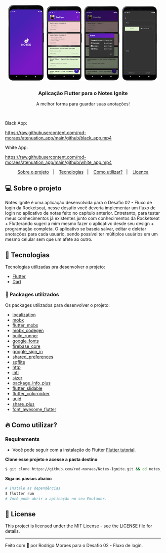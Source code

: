 <h1 align="center">
  <img alt="Notes Splash" src="./github/note_splash.png" width="23%">
  <img alt="Notes Page" src="./github/notes_page.png" width="23%">
  <img alt="Sobre Page" src="./github/sobre_page.png" width="23%">
  <img alt="Note Page" src="./github/note_page.png" width="23%">
</h1>

<h3 align="center">
  Aplicação Flutter para o Notes Ignite
</h3>

<p align="center">A melhor forma para guardar suas anotações!</p>

</br>

Black App:

https://raw.githubusercontent.com/rod-moraes/atenuation_app/main/github/black_app.mp4

White App:

https://raw.githubusercontent.com/rod-moraes/atenuation_app/main/github/white_app.mp4

</p>

<p align="center">
  <a href="#-sobre-o-projeto">Sobre o projeto</a>&nbsp;&nbsp;&nbsp;|&nbsp;&nbsp;&nbsp;
  <a href="#-tecnologias">Tecnologias</a>&nbsp;&nbsp;&nbsp;|&nbsp;&nbsp;&nbsp;
  <a href="#-como-utilizar">Como utilizar?</a>&nbsp;&nbsp;&nbsp;|&nbsp;&nbsp;&nbsp;
  <a href="#-license">Licença</a>
</p>

## 💻 Sobre o projeto

Notes Ignite é uma aplicação desenvolvida para o Desafio 02 - Fluxo de login da Rocketseat, nesse desafio você deveria implementar um fluxo de login no aplicativo de notas feito no capítulo anterior.
Entretanto, para testar meus conhecimentos já existentes junto com conhecimentos da Rocketseat + Flutterando sugeri a mim mesmo fazer o aplicativo desde seu design + programação completa.
O aplicativo se baseia salvar, editar e deletar anotações para cada usuário, sendo possível ter múltiplos usuários em um mesmo celular sem que um afete ao outro.

## 🚀 Tecnologias

Tecnologias utilizadas pra desenvolver o projeto:

- [Flutter](https://flutter.dev/)
- [Dart](https://dart.dev/)

### 💼 Packages utilizados

Os packages utilizados para desenvolver o projeto:

- [localization](https://pub.dev/packages/localization)
- [mobx](https://pub.dev/packages/mobx)
- [flutter_mobx](https://pub.dev/packages/flutter_mobx)
- [mobx_codegen](https://pub.dev/packages/mobx_codegen)
- [build_runner](https://pub.dev/packages/build_runner)
- [google_fonts](https://pub.dev/packages/google_fonts)
- [firebase_core](https://pub.dev/packages/firebase_core)
- [google_sign_in](https://pub.dev/packages/google_sign_in)
- [shared_preferences](https://pub.dev/packages/shared_preferences)
- [sqflite](https://pub.dev/packages/sqflite)
- [http](https://pub.dev/packages/http)
- [intl](https://pub.dev/packages/intl)
- [sizer](https://pub.dev/packages/sizer)
- [package_info_plus](https://pub.dev/packages/package_info_plus)
- [flutter_slidable](https://pub.dev/packages/flutter_slidable)
- [flutter_colorpicker](https://pub.dev/packages/flutter_colorpicker)
- [uuid](https://pub.dev/packages/uuid)
- [share_plus](https://pub.dev/packages/share_plus)
- [font_awesome_flutter](https://pub.dev/packages/font_awesome_flutter)

## 🔥 Como utilizar?

### Requirements

- Você pode seguir com a instalação do Flutter [Flutter tutorial](https://docs.flutter.dev/get-started/install).

**Clone esse projeto e acesse a pasta destino**

```bash
$ git clone https://github.com/rod-moraes/Notes-Ignite.git && cd notes_ignite
```

**Siga os passos abaixo**

```bash
# Instale as dependências
$ flutter run
# Você pode abrir a aplicação no seu Emulador.
```

## 📝 License

This project is licensed under the MIT License - see the [LICENSE](LICENSE) file for details.

---

Feito com 💜 por Rodrigo Moraes para o Desafio 02 - Fluxo de login.
